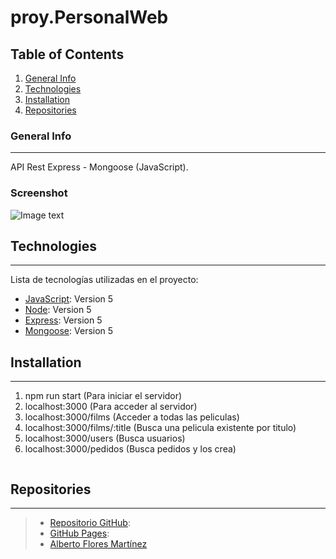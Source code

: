# proy.PersonalWeb

## Table of Contents
1. [General Info](#general-info)
2. [Technologies](#technologies)
3. [Installation](#installation)
4. [Repositories](#repositories)

### General Info
***
API Rest Express - Mongoose (JavaScript).
### Screenshot
![Image text]()
## Technologies
***
Lista de tecnologías utilizadas en el proyecto:
* [JavaScript](https://html.spec.whatwg.org/multipage/): Version 5 
* [Node](https://html.spec.whatwg.org/multipage/): Version 5 
* [Express](https://html.spec.whatwg.org/multipage/): Version 5 
* [Mongoose](https://html.spec.whatwg.org/multipage/): Version 5 
## Installation
***
1. npm run start (Para iniciar el servidor)
2. localhost:3000 (Para acceder al servidor)
3. localhost:3000/films (Acceder a todas las peliculas)
4. localhost:3000/films/:title (Busca una pelicula existente por titulo)
5. localhost:3000/users (Busca usuarios)
6. localhost:3000/pedidos (Busca pedidos y los crea)
```
```
## Repositories
***
> * [Repositorio GitHub](https://github.com/AlFlores10/proy.PersonalWeb.git): 
> * [GitHub Pages](https://alflores10.github.io/proy.PersonalWeb/): 
> * [Alberto Flores Martínez](https://github.com/AlFlores10)



